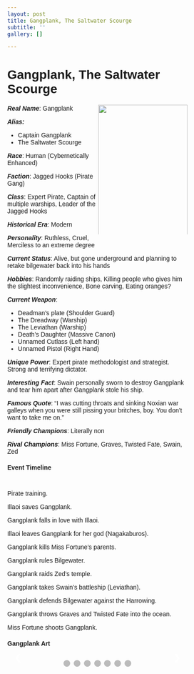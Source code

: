 ```yaml
---
layout: post
title: Gangplank, The Saltwater Scourge
subtitle: ''
gallery: []

---
```

<h1> Gangplank, The Saltwater Scourge </h1>

<div>
<img src="https://github.com/UNSWLoLSoc/LoLSocWebpage/blob/master/uploads/gangplank.png?raw=true" width="200" height="300" style="float:right; padding-bottom: 10px;">

<p> <strong><em>Real Name</em></strong>: Gangplank </p>
<p><strong><em>Alias:</em></strong></p>
<ul>
<li>Captain Gangplank</li>
<li>The Saltwater Scourge</li>
</ul>

<p> <strong><em>Race</em></strong>: Human (Cybernetically Enhanced) </p>

<p> <strong><em>Faction</em></strong>: Jagged Hooks (Pirate Gang) </p>

<p> <strong><em>Class</em></strong>: Expert Pirate, Captain of multiple warships, Leader of the Jagged Hooks </p>

<p> <strong><em>Historical Era</em></strong>: Modern</p>

<p> <strong><em>Personality</em></strong>: Ruthless, Cruel, Merciless to an extreme degree </p>

<p><strong><em> Current Status</em></strong>: Alive, but gone underground and planning to retake bilgewater back into his hands </p>

<p> <strong><em>Hobbies</em></strong>: Randomly raiding ships, Killing people who gives him the slightest inconvenience, Bone carving, Eating oranges? </p>

<p> <strong><em>Current Weapon</em></strong>: </p>
<ul>
<li>Deadman’s plate (Shoulder Guard)</li>
<li>The Dreadway (Warship)</li>
<li>The Leviathan (Warship)</li>
<li>Death’s Daughter (Massive Canon)</li>
<li> Unnamed Cutlass (Left hand) </li>
<li> Unnamed Pistol (Right Hand) </li>
</ul>

<p> <strong><em>Unique Power</em></strong>: Expert pirate methodologist and strategist. Strong and terrifying dictator.</p>

<p> <strong><em>Interesting Fact</em></strong>: Swain personally sworn to destroy Gangplank and tear him apart after Gangplank stole his ship.</p>

<p> <strong><em>Famous Quote</em></strong>: “I was cutting throats and sinking Noxian war galleys when you were still pissing your britches, boy. You don’t want to take me on.”</p>

<p> <strong><em>Friendly Champions</em></strong>: Literally non </p>

<p> <strong><em>Rival Champions</em></strong>: Miss Fortune, Graves, Twisted Fate, Swain, Zed </p>
</div>

<h4> Event Timeline </h4>
<meta name="viewport" content="width=device-width, initial-scale=1.0">
<style>
  * {
    box-sizing: border-box;
  }
  
  .p {
   	margin: 20px; 0; 
  }

  body {
    color:black;
    font-family: Helvetica, sans-serif;
  }

  #para1 {
    color: white;
  } 

  /* The actual timeline (the vertical ruler) */
  .timeline {
    position: relative;
    max-width: 780px;
    margin: 0 auto;
  }

  /* The actual timeline (the vertical ruler) */
  .timeline::after {
    content: '';
    position: absolute;
    width: 6px;
    background-color: black;
    top: 0;
    bottom: 0;
    left: 50%;
    margin-left: -3px;
  }

  /* Container around content */
  .cont {
    padding: 0px 40px;
    position: relative;
    background-color: inherit;
    width: 55%;
  }

  /* The circles on the timeline */
  .cont::after {
    content: '';
    position: absolute;
    width: 25px;
    height: 25px;
    right: -17px;
    background-color: white;
    border: 4px solid #FF9F55;
    top: 15px;
    border-radius: 50%;
    z-index: 1;
  }

  /* Place the container to the left */
  .left {
    left: -5.5%;
  }

  /* Place the container to the right */
  .right {
    left: 50.5%;
  }

  /* Add arrows to the left container (pointing right) */
  .left::before {
    content: " ";
    height: 0;
    position: absolute;
    top: 22px;
    width: 0;
    z-index: 1;
    right: 30px;
    border: medium solid black;
    border-width: 10px 0 10px 10px;
    border-color: transparent transparent transparent black;
  }

  /* Add arrows to the right container (pointing left) */
  .right::before {
    content: " ";
    height: 0;
    position: absolute;
    top: 22px;
    width: 0;
    z-index: 1;
    left: 30px;
    border: medium solid black;
    border-width: 10px 10px 10px 0;
    border-color: transparent black transparent transparent;
  }

  /* Fix the circle for containers on the right side */
  .right::after {
    left: -16px;
  }

  /* The actual content */
  .content {
    padding: 5px 30px;
    background-color:black;
    position: relative;
    border-radius: 6px;
  }

  /* Media queries - Responsive timeline on screens less than 600px wide */
  @media screen and (max-width: 600px) {
    /* Place the timelime to the left */
    .timeline::after {
      left: 31px;
    }

    /* Full-width containers */
    .cont {
      width: 100%;
      padding-left: 70px;
      padding-right: 25px;
    }

    /* Make sure that all arrows are pointing leftwards */
    .cont::before {
      left: 60px;
      border: medium solid white;
      border-width: 10px 10px 10px 0;
      border-color: transparent white transparent transparent;
    }

    /* Make sure all circles are at the same spot */
    .left::after, .right::after {
      left: 15px;
    }

    /* Make all right containers behave like the left ones */
    .right {
      left: 0%;
    }
  }
</style>

<style>
  * {box-sizing: border-box}
  body {font-family: Verdana, sans-serif; margin:0}
  .mySlides {display: none}
  img {vertical-align: middle;}

  /* Slideshow container */
  .slideshow-container {
    max-width: 1000px;
    position: relative;
    margin: auto;
  }

  /* Next & previous buttons */
  .prev, .nextbut {
    cursor: pointer;
    position: absolute;
    top: 50%;
    width: auto;
    padding: 16px;
    margin-top: -22px;
    color: white;
    font-weight: bold;
    font-size: 18px;
    transition: 0.6s ease;
    border-radius: 0 3px 3px 0;
    user-select: none;
  }

  /* Position the "next button" to the right */
  .nextbut {
    right: 0;
    border-radius: 3px 0 0 3px;
  }

  /* On hover, add a black background color with a little bit see-through */
  .prev:hover, .nextbut:hover {
    background-color: rgba(0,0,0,0.8);
  }

  /* Caption text */
  .text {
    color: #f2f2f2;
    font-size: 15px;
    padding: 8px 12px;
    position: absolute;
    bottom: 8px;
    width: 100%;
    text-align: center;
  }

  /* Number text (1/3 etc) */
  .numbertext {
    color: #f2f2f2;
    font-size: 12px;
    padding: 8px 12px;
    position: absolute;
    top: 0;
  }

  /* The dots/bullets/indicators */
  .dot {
    cursor: pointer;
    height: 15px;
    width: 15px;
    margin: 0 2px;
    background-color: #bbb;
    border-radius: 50%;
    display: inline-block;
    transition: background-color 0.6s ease;
  }

  .active, .dot:hover {
    background-color: #717171;
  }

  /* Fading animation */
  .fade {
    -webkit-animation-name: fade;
    -webkit-animation-duration: 1.5s;
    animation-name: fade;
    animation-duration: 1.5s;
  }

  @-webkit-keyframes fade {
    from {opacity: .4} 
    to {opacity: 1}
  }

  @keyframes fade {
    from {opacity: .4} 
    to {opacity: 1}
  }

  /* On smaller screens, decrease text size */
  @media only screen and (max-width: 300px) {
    .prev, .nextbut,.text {font-size: 11px}
  }
</style>

<div id="para1" class="timeline" style="padding-top: 10px;">
  <div class="cont left">
    <div class="content">
      <p >Pirate training.</p>
    </div>
  </div>
  <div class="cont right">
    <div class="content">
      <p>Illaoi saves Gangplank.</p>
    </div>
  </div>
  <div class="cont left">
    <div class="content">
      <p>Gangplank falls in love with Illaoi.</p>
    </div>
  </div>
  <div class="cont right">
    <div class="content">
      <p>Illaoi leaves Gangplank for her god (Nagakaburos).</p>
    </div>
  </div>
  <div class="cont left">
    <div class="content">
      <p>Gangplank kills Miss Fortune’s parents.</p>
    </div>
  </div>
  <div class="cont right">
    <div class="content">
      <p>Gangplank rules Bilgewater.</p>
    </div>
  </div>
  <div class="cont left">
    <div class="content">
      <p>Gangplank raids Zed’s temple.</p>
    </div>
  </div>
  <div class="cont right">
    <div class="content">
      <p>Gangplank takes Swain’s battleship (Leviathan).</p>
    </div>
  </div>
  <div class="cont left">
    <div class="content">
      <p>Gangplank defends Bilgewater against the Harrowing.</p>
    </div>
  </div>
  <div class="cont right">
    <div class="content">
      <p>Gangplank throws Graves and Twisted Fate into the ocean.</p>
    </div>
  </div>
  <div class="cont left">
    <div class="content">
      <p>Miss Fortune shoots Gangplank.</p>
    </div>
  </div>
</div>
<p>
<h4> Gangplank Art </h4>
<meta name="viewport" content="width=device-width, initial-scale=1">

<div class="slideshow-container">
  <div class="mySlides">
    <div class="numbertext">1 / 7</div>
    <img src="https://github.com/UNSWLoLSoc/LoLSocWebpage/blob/master/uploads/young-gangplank-saved-by-illaoi.png?raw=true" style="width:100%">
    <div class="text">Young Gangplank saved by Illaoi</div>
  </div>

  <div class="mySlides">
    <div class="numbertext">2 / 7</div>
    <img src="https://github.com/UNSWLoLSoc/LoLSocWebpage/blob/master/uploads/gangplank-shotting-miss-fortune-and-her-parents.jpg?raw=true" style="width:100%">
    <div class="text">Gangplank shooting Miss Fortune and her parents</div>
  </div>

  <div class="mySlides">
    <div class="numbertext">3 / 7</div>
    <img src="https://github.com/UNSWLoLSoc/LoLSocWebpage/blob/master/uploads/the-dreadway.png?raw=true" style="width:100%">
    <div class="text">The Dreadway Warship</div>
  </div>

  <div class="mySlides">
    <div class="numbertext">4 / 7</div>
    <img src="https://github.com/UNSWLoLSoc/LoLSocWebpage/blob/master/uploads/the-leviathan.png?raw=true" style="width:100%">
    <div class="text">The Leviathan Warship</div>
  </div>

  <div class="mySlides">
    <div class="numbertext">5 / 7</div>
    <img src="https://github.com/UNSWLoLSoc/LoLSocWebpage/blob/master/uploads/gangplank_and_his_jagged_hooks.jpg?raw=true" style="width:100%">
    <div class="text">Gangplank and his Jagged Hooks</div>
  </div>

  <div class="mySlides">
    <div class="numbertext">6 / 7</div>
    <img src="https://github.com/UNSWLoLSoc/LoLSocWebpage/blob/master/uploads/miss-fortune-planning-her-revenge-on-gangplank.png?raw=true" style="width:100%">
    <div class="text">Miss Fortune planning her revenge on Gangplank</div>
  </div>

  <div class="mySlides">
    <div class="numbertext">7 / 7</div>
    <img src="https://github.com/UNSWLoLSoc/LoLSocWebpage/blob/master/uploads/gangplank-before-_left_-and-after-_right_-being-shot-by-miss-fortune.jpg?raw=true" style="width:100%">
    <div class="text">Gangplank before (left) and after (right) being shot by Miss Fortune</div>
  </div>

  <a class="prev" onclick="plusSlides(-1)">&#10094;</a>
  <a class="nextbut" onclick="plusSlides(1)">&#10095;</a>
</div>

<div style="text-align:center; padding-top: 10px;">
    <span class="dot" onclick="currentSlide(1)"></span> 
    <span class="dot" onclick="currentSlide(2)"></span> 
    <span class="dot" onclick="currentSlide(3)"></span> 
    <span class="dot" onclick="currentSlide(4)"></span> 
    <span class="dot" onclick="currentSlide(5)"></span> 
    <span class="dot" onclick="currentSlide(6)"></span> 
    <span class="dot" onclick="currentSlide(7)"></span> 
</div>

<script>
var slideIndex = 1;
showSlides(slideIndex);

function plusSlides(n) {
  showSlides(slideIndex += n);
}

function currentSlide(n) {
  showSlides(slideIndex = n);
}

function showSlides(n) {
  var i;
  var slides = document.getElementsByClassName("mySlides");
  var dots = document.getElementsByClassName("dot");
  if (n > slides.length) {slideIndex = 1}    
  if (n < 1) {slideIndex = slides.length}
  for (i = 0; i < slides.length; i++) {
      slides[i].style.display = "none";  
  }
  for (i = 0; i < dots.length; i++) {
      dots[i].className = dots[i].className.replace(" active", "");
  }
  slides[slideIndex-1].style.display = "block";  
  dots[slideIndex-1].className += " active";
}
</script>